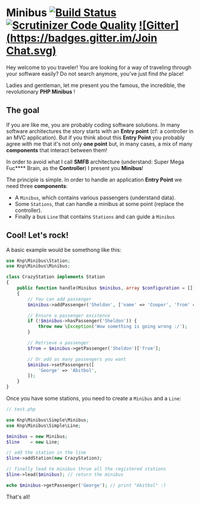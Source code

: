 Minibus [![Build Status](https://travis-ci.org/Djeg/Minibus.svg)](https://travis-ci.org/Djeg/Minibus) [![Scrutinizer Code Quality](https://scrutinizer-ci.com/g/Djeg/Minibus/badges/quality-score.png?b=master)](https://scrutinizer-ci.com/g/Djeg/Minibus/?branch=master) [![Gitter](https://badges.gitter.im/Join Chat.svg)](https://gitter.im/Djeg/Minibus?utm_source=badge&utm_medium=badge&utm_campaign=pr-badge)
======================================================================================================================================================================================================================================================================================================================================================================================================================

Hey welcome to you traveler! You are looking for a way of traveling through your
software easily? Do not search anymore, you've just find *the* place!

Ladies and gentleman, let me present you the famous, the incredible, the revolutionary
**PHP Minibus** !

## The goal

If you are like me, you are probably coding software solutions. In many software
architectures the story starts with an **Entry point** (cf: a controller in an MVC application). But
if you think about this **Entry Point** you probably agree with
me that it's not only **one point** but, in many cases, a mix of many **components** that interact between them!


In order to avoid what I call **SMFB** architecture (understand: Super Mega
Fuc\*\*\*\* Brain, as the **Controller**) I present you **Minibus**!


The principle is simple. In order to handle an application **Entry Point** we need
three **components**:

- A `Minibus`, which contains various passengers (understand data).
- Some `Stations`, that can handle a minibus at some point (replace the controller).
- Finally a bus `Line` that contains `Stations` and can guide a `Minibus`

## Cool! Let's rock!

A basic example would be somethong like this:

```php
use Knp\Minibus\Station;
use Knp\Minibus\Minibus;

class CrazyStation implements Station
{
    public function handle(Minibus $minibus, array $configuration = [])
    {
        // You can add passenger
        $minibus->addPassenger('Sheldon', ['name' => 'Cooper', 'from' => 'The Big Bang Theory']);

        // Ensure a passenger existence
        if (!$minibus->hasPassenger('Sheldon')) {
            throw new \Exception('Wow something is going wrong :/');
        }

        // Retrieve a passenger
        $from = $minibus->getPassenger('Sheldon')['from'];

        // Or add as many passengers you want
        $minibus->setPassengers([
            'George' => 'Abitbol',
        ]);
    }
}
```

Once you have some stations, you need to create a `Minibus` and a `Line`:


```php
// test.php

use Knp\Minibus\Simple\Minibus;
use Knp\Minibus\Simple\Line;

$minibus = new Minibus;
$line    = new Line;

// add the station in the line
$line->addStation(new CrazyStation);

// finally lead te minibus thrue all the registered stations
$line->lead($minibus); // return the minibus

echo $minibus->getPassenger('George'); // print "Abitbol" :)
```


That's all!
